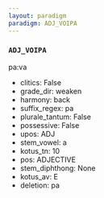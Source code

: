 ```yaml
---
layout: paradigm
paradigm: ADJ_VOIPA
---
```

### ` ADJ_VOIPA `

pa:va
* clitics: False
* grade_dir: weaken
* harmony: back
* suffix_regex: pa
* plurale_tantum: False
* possessive: False
* upos: ADJ
* stem_vowel: a
* kotus_tn: 10
* pos: ADJECTIVE
* stem_diphthong: None
* kotus_av: E
* deletion: pa
